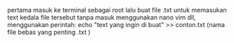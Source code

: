 pertama masuk ke terminal sebagai root
lalu buat file .txt
untuk memasukan text kedala file tersebut tanpa masuk menggunakan nano vim dll, menggunakan perintah:
echo "text yang ingin di buat" >> conton.txt (nama file bebas yang penting .txt
)